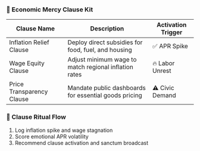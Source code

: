 ### 💸 Economic Mercy Clause Kit

| Clause Name               | Description                                               | Activation Trigger |
|---------------------------|-----------------------------------------------------------|---------------------|
| Inflation Relief Clause   | Deploy direct subsidies for food, fuel, and housing       | ✅ APR Spike  
| Wage Equity Clause        | Adjust minimum wage to match regional inflation rates     | 🔥 Labor Unrest  
| Price Transparency Clause | Mandate public dashboards for essential goods pricing     | ⚠️ Civic Demand  

### 🔄 Clause Ritual Flow
1. Log inflation spike and wage stagnation  
2. Score emotional APR volatility  
3. Recommend clause activation and sanctum broadcast
